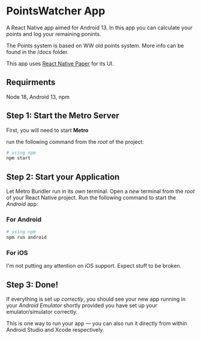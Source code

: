 # PointsWatcher App

A React Native app aimed for Android 13. In this app you can calculate your points and log your remaining ponints.

The Points system is based on WW old points system.
More info can be found in the /docs folder.

This app uses [React Native Paper](https://reactnativepaper.com) for its UI.
## Requirments

Node 18, Android 13, npm

## Step 1: Start the Metro Server

First, you will need to start **Metro**

run the following command from the _root_ of the project:

```bash
# using npm
npm start
```

## Step 2: Start your Application

Let Metro Bundler run in its _own_ terminal. Open a _new_ terminal from the _root_ of your React Native project. Run the following command to start the _Android_ app:

### For Android

```bash
# using npm
npm run android
```

### For iOS

I'm not putting any attention on iOS support. Expect stuff to be broken.

## Step 3: Done!

If everything is set up _correctly_, you should see your new app running in your _Android Emulator_ shortly provided you have set up your emulator/simulator correctly.

This is one way to run your app — you can also run it directly from within Android Studio and Xcode respectively.

